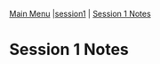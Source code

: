 [Main Menu](../../../sessions/README.md) |[session1](../../session1/) | [Session 1 Notes](../docs/sessionNotes.md)

# Session 1 Notes